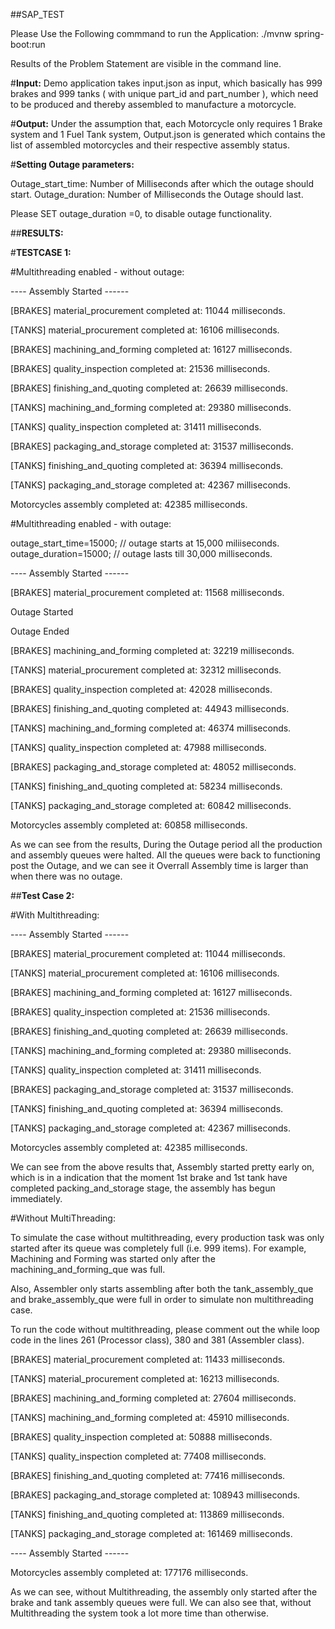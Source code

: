 ##SAP_TEST

Please Use the Following commmand to run the Application:
./mvnw spring-boot:run

Results of the Problem Statement are visible in the command line.

#__Input:__
Demo application takes input.json as input, which basically has 999 brakes and 999 tanks ( with unique part_id and part_number ), 
which need to be produced and thereby assembled to manufacture a motorcycle.

#**Output:**
Under the assumption that, each Motorcycle only requires 1 Brake system and 1 Fuel Tank system, Output.json is generated which contains
the list of assembled motorcycles and their respective assembly status.


#**Setting Outage parameters:**

Outage_start_time: Number of Milliseconds after which the outage should start.
Outage_duration: Number of Milliseconds the Outage should last. 

Please SET outage_duration =0, to disable outage functionality.


##**RESULTS:**

#**TESTCASE 1:**

#Multithreading enabled - without outage:

---- Assembly Started ------

[BRAKES] material_procurement completed at: 11044 milliseconds.

[TANKS] material_procurement completed at: 16106 milliseconds.

[BRAKES] machining_and_forming completed at: 16127 milliseconds.

[BRAKES] quality_inspection completed at: 21536 milliseconds.

[BRAKES] finishing_and_quoting completed at: 26639 milliseconds.

[TANKS] machining_and_forming completed at: 29380 milliseconds.

[TANKS] quality_inspection completed at: 31411 milliseconds.

[BRAKES] packaging_and_storage completed at: 31537 milliseconds.

[TANKS] finishing_and_quoting completed at: 36394 milliseconds.

[TANKS] packaging_and_storage completed at: 42367 milliseconds.

Motorcycles assembly completed at: 42385 milliseconds.





#Multithreading enabled - with outage:

outage_start_time=15000; // outage starts at 15,000 miliiseconds.
outage_duration=15000;  // outage lasts till 30,000 milliseconds.

---- Assembly Started ------

[BRAKES] material_procurement completed at: 11568 milliseconds.


Outage Started

Outage Ended

[BRAKES] machining_and_forming completed at: 32219 milliseconds.

[TANKS] material_procurement completed at: 32312 milliseconds.

[BRAKES] quality_inspection completed at: 42028 milliseconds.

[BRAKES] finishing_and_quoting completed at: 44943 milliseconds.

[TANKS] machining_and_forming completed at: 46374 milliseconds.

[TANKS] quality_inspection completed at: 47988 milliseconds.

[BRAKES] packaging_and_storage completed at: 48052 milliseconds.

[TANKS] finishing_and_quoting completed at: 58234 milliseconds.

[TANKS] packaging_and_storage completed at: 60842 milliseconds.

Motorcycles assembly completed at: 60858 milliseconds.

As we can see from the results, During the Outage period all the production and assembly queues were halted.
All the queues were back to functioning post the Outage, and we can see it Overrall Assembly time is
larger than when there was no outage.


##**Test Case 2:**

#With Multithreading:

---- Assembly Started ------

[BRAKES] material_procurement completed at: 11044 milliseconds.

[TANKS] material_procurement completed at: 16106 milliseconds.

[BRAKES] machining_and_forming completed at: 16127 milliseconds.

[BRAKES] quality_inspection completed at: 21536 milliseconds.

[BRAKES] finishing_and_quoting completed at: 26639 milliseconds.

[TANKS] machining_and_forming completed at: 29380 milliseconds.

[TANKS] quality_inspection completed at: 31411 milliseconds.

[BRAKES] packaging_and_storage completed at: 31537 milliseconds.

[TANKS] finishing_and_quoting completed at: 36394 milliseconds.

[TANKS] packaging_and_storage completed at: 42367 milliseconds.

Motorcycles assembly completed at: 42385 milliseconds.

We can see from the above results that, Assembly started pretty early on, which is in a indication that the moment 1st brake and 1st tank 
have completed packing_and_storage stage, the assembly has begun immediately.




#Without MultiThreading:

To simulate the case without multithreading, every production task was only started after its queue was completely full (i.e. 999 items).
For example, Machining and Forming was started only after the machining_and_forming_que was full.

Also, Assembler only starts assembling after both the tank_assembly_que and brake_assembly_que were full in order to simulate non multithreading case.

To run the code without multithreading, please comment out the while loop code in the lines 261 (Processor class), 380 and 381 (Assembler class).

[BRAKES] material_procurement completed at: 11433 milliseconds.

[TANKS] material_procurement completed at: 16213 milliseconds.

[BRAKES] machining_and_forming completed at: 27604 milliseconds.

[TANKS] machining_and_forming completed at: 45910 milliseconds.

[BRAKES] quality_inspection completed at: 50888 milliseconds.

[TANKS] quality_inspection completed at: 77408 milliseconds.

[BRAKES] finishing_and_quoting completed at: 77416 milliseconds.

[BRAKES] packaging_and_storage completed at: 108943 milliseconds.

[TANKS] finishing_and_quoting completed at: 113869 milliseconds.

[TANKS] packaging_and_storage completed at: 161469 milliseconds.

---- Assembly Started ------

Motorcycles assembly completed at: 177176 milliseconds.

As we can see, without Multithreading, the assembly only started after the brake and tank assembly queues were full.
We can also see that, without Multithreading the system took a lot more time than otherwise.








